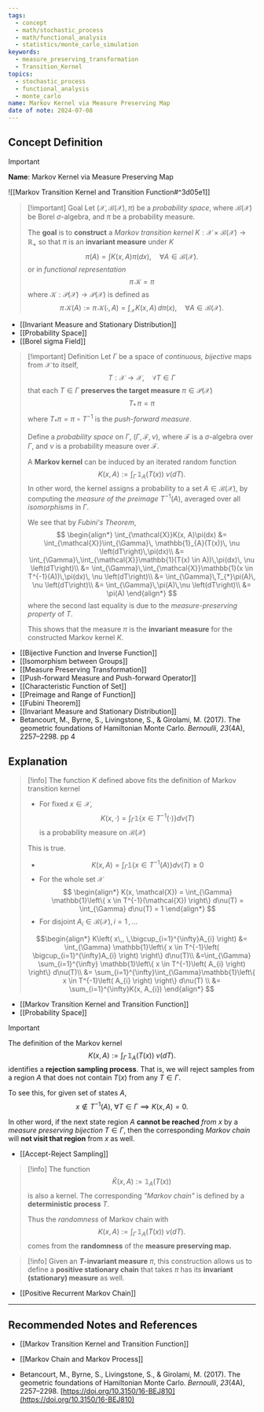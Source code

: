 ```yaml
---
tags:
  - concept
  - math/stochastic_process
  - math/functional_analysis
  - statistics/monte_carlo_simulation
keywords:
  - measure_preserving_transformation
  - Transition_Kernel
topics:
  - stochastic_process
  - functional_analysis
  - monte_carlo
name: Markov Kernel via Measure Preserving Map
date of note: 2024-07-08
---
```


## Concept Definition

>[!important]
>**Name**: Markov Kernel via Measure Preserving Map

![[Markov Transition Kernel and Transition Function#^3d05e1]]


>[!important] Goal
>Let $(\mathcal{X}, \mathcal{B}(\mathcal{X}), \pi)$ be a *probability space*, where $\mathcal{B}(\mathcal{X})$ be Borel $\sigma$-algebra, and $\pi$ be a probability measure.  
>
>The **goal** is to **construct** a *Markov transition kernel* $K: \mathcal{X} \times \mathcal{B}(\mathcal{X}) \to \mathbb{R}_{+}$ so that $\pi$ is an **invariant measure** under $K$
>$$
>\pi(A) = \int K(x, A)\pi(dx), \quad \forall A\in \mathcal{B}(\mathcal{X}).
>$$
>or in *functional representation*
>$$
>\pi\, \mathcal{K} = \pi
>$$
>where $\mathcal{K}: \mathcal{P}(\mathcal{X}) \to \mathcal{P}(\mathcal{X})$ is defined as
$$\pi\,\mathcal{K} (A) := \pi\,\mathcal{K}(\cdot, A) = \int_{\mathcal{X}}K(x, A)\,d\pi(x), \quad \forall A\in \mathcal{B}(\mathcal{X}).$$

- [[Invariant Measure and Stationary Distribution]]
- [[Probability Space]]
- [[Borel sigma Field]]

>[!important] Definition
>Let $\Gamma$ be a space of *continuous, bijective* maps from $\mathcal{X}$ to itself,
>$$
>T: \mathcal{X} \to \mathcal{X}, \quad \forall T \in \Gamma
>$$
>that each $T \in \Gamma$ **preserves the target measure** $\pi \in \mathcal{P}(\mathcal{X})$
>$$
>T_{*}\,\pi = \pi
>$$
>where $T_{*}\pi = \pi \circ T^{-1}$ is the *push-forward measure*.
>
>Define a *probability space* on $\Gamma$, $(\Gamma, \mathscr{F}, \nu)$, where $\mathscr{F}$ is a $\sigma$-algebra over $\Gamma$, and $\nu$ is a probability measure over $\mathscr{F}$. 
>
>A **Markov kernel** can be induced by an iterated random function
>$$
>K(x, A) := \int_{\Gamma}\, \mathbb{1}_{A}(T(x))\; \nu \left(dT\right).
>$$
>In other word, the kernel assigns a probability to a set $A \in \mathcal{B}(\mathcal{X})$, by computing the *measure of the preimage* $T^{-1}(A)$, averaged over all *isomorphisms* in $\Gamma$.
>
>We see that by *Fubini's Theorem*,
>$$
>\begin{align*}
> \int_{\mathcal{X}}K(x, A)\pi(dx) &= \int_{\mathcal{X}}\int_{\Gamma}\, \mathbb{1}_{A}(T(x))\, \nu \left(dT\right)\,\pi(dx)\\
> &= \int_{\Gamma}\,\int_{\mathcal{X}}\mathbb{1}(T(x) \in A))\,\pi(dx)\, \nu \left(dT\right)\\
> &= \int_{\Gamma}\,\int_{\mathcal{X}}\mathbb{1}(x \in T^{-1}(A))\,\pi(dx)\, \nu \left(dT\right)\\
> &= \int_{\Gamma}\,T_{*}\pi(A)\, \nu \left(dT\right)\\
> &= \int_{\Gamma}\,\pi(A)\,\nu \left(dT\right)\\
> &= \pi(A)
>\end{align*}
>$$
>where the second last equality is due to the *measure-preserving property* of $T$. 
>
>This shows that the measure $\pi$ is the  **invariant measure** for the constructed Markov kernel $K$.
 

- [[Bijective Function and Inverse Function]]
- [[Isomorphism between Groups]]
- [[Measure Preserving Transformation]]
- [[Push-forward Measure and Push-forward Operator]]
- [[Characteristic Function of Set]]
- [[Preimage and Range of Function]]
- [[Fubini Theorem]]
- [[Invariant Measure and Stationary Distribution]]
- Betancourt, M., Byrne, S., Livingstone, S., & Girolami, M. (2017). The geometric foundations of Hamiltonian Monte Carlo. _Bernoulli_, _23_(4A), 2257–2298.  pp 4

## Explanation

>[!info]
>The function $K$ defined above fits the definition of Markov transition kernel
>- For fixed $x\in \mathcal{X}$, $$K(x, \cdot) = \int_{\Gamma} \mathbb{1}\left\{  x \in T^{-1}(\cdot) \right\}  d\nu(T)$$ is a probability measure on $\mathcal{B}(\mathcal{X})$
>  
>This is true.
>- $$K(x, A) = \int_{\Gamma} \mathbb{1}\left\{  x \in T^{-1}(A) \right\}  d\nu(T) \ge 0$$
>- For the whole set $\mathcal{X}$
>$$
>\begin{align*}
>K(x, \mathcal{X}) = \int_{\Gamma} \mathbb{1}\left\{  x \in T^{-1}(\mathcal{X}) \right\}  d\nu(T) = \int_{\Gamma} d\nu(T) = 1
>\end{align*}
>$$
>- For disjoint $A_{i} \in \mathcal{B}(\mathcal{X}), i=1\,{,}\ldots\,$
>
>$$\begin{align*}
>  K\left( x\,, \,\bigcup_{i=1}^{\infty}A_{i} \right) &= \int_{\Gamma} \mathbb{1}\left\{  x \in T^{-1}\left( \bigcup_{i=1}^{\infty}A_{i} \right) \right\}  d\nu(T)\\
>  &=\int_{\Gamma} \sum_{i=1}^{\infty} \mathbb{1}\left\{  x \in T^{-1}\left( A_{i} \right) \right\}  d\nu(T)\\
>  &= \sum_{i=1}^{\infty}\int_{\Gamma}\mathbb{1}\left\{  x \in T^{-1}\left( A_{i} \right) \right\}  d\nu(T) \\
>  &= \sum_{i=1}^{\infty}K(x, A_{i})
\end{align*}
$$

- [[Markov Transition Kernel and Transition Function]]
- [[Probability Space]]

>[!important]
>The definition of the Markov kernel
>$$
>K(x, A) := \int_{\Gamma}\, \mathbb{1}_{A}(T(x))\; \nu \left(dT\right).
>$$
>identifies a **rejection sampling process**. That is, we will reject samples from a region $A$ that does not contain $T(x)$ from any $T \in \Gamma$.
>
>To see this, for given set of states $A$, $$x \not\in T^{-1}(A), \;\forall T \in \Gamma \implies K(x, A) = 0.$$  
>
>In other word, if the next state region $A$ **cannot be reached** *from* $x$ by a *measure preserving bijection* $T \in \Gamma$, then the corresponding *Markov chain* will **not visit that region** from $x$ as well.

- [[Accept-Reject Sampling]]

>[!info]
>The function 
>$$
>\widehat{K}(x, A) := \mathbb{1}_{A}(T(x))
>$$
>is also a kernel. The corresponding *"Markov chain"* is defined by a **deterministic process** $T$. 
>
>Thus the *randomness* of Markov chain with 
>$$
>K(x, A) := \int_{\Gamma}\, \mathbb{1}_{A}(T(x))\; \nu \left(dT\right).
>$$
>comes from the **randomness** of the **measure preserving map.**



>[!info] 
>Given an **$T$-invariant measure** $\pi$,  this construction allows us to define a **positive stationary chain** that takes $\pi$ has its **invariant (stationary) measure** as well.

- [[Positive Recurrent Markov Chain]]




-----------
##  Recommended Notes and References


- [[Markov Transition Kernel and Transition Function]]
- [[Markov Chain and Markov Process]]






- Betancourt, M., Byrne, S., Livingstone, S., & Girolami, M. (2017). The geometric foundations of Hamiltonian Monte Carlo. _Bernoulli_, _23_(4A), 2257–2298. [https://doi.org/10.3150/16-BEJ810](https://doi.org/10.3150/16-BEJ810)